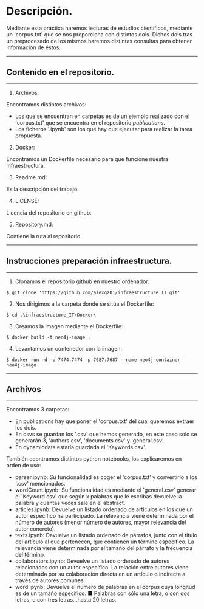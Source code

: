 # Descripción.

Mediante esta práctica haremos lecturas de estudios científicos, mediante un 'corpus.txt' que se nos proporciona con distintos dois. Dichos dois tras un preprocesado de los mismos haremos distintas consultas para obtener información de éstos.

-----------------------------------------------------------------------

## Contenido en el repositorio.
-----------------------------------------------------------------------

1. Archivos:

Encontramos distintos archivos:

- Los que se encuentran en carpetas es de un ejemplo realizado con el 'corpus.txt' que se encuentra en el repositorio *publications*.
- Los ficheros '.ipynb' son los que hay que ejecutar para realizar la tarea propuesta.

2. Docker:

Encontramos un Dockerfile necesario para que funcione nuestra infraestructura.

3. Readme.md:

Es la descripción del trabajo.

4. LICENSE:

Licencia del repositorio en github.

5. Repository.md:

Contiene la ruta al repositorio.

-----------------------------------------------------------------------

## Instrucciones preparación infraestructura.
-----------------------------------------------------------------------

1. Clonamos el repositorio github en nuestro ordenador:

```shell
$ git clone 'https://github.com/alexgz01/infraestructure_IT.git'
```

2. Nos dirigimos a la carpeta donde se sitúa el Dockerfile:

```shell
$ cd .\infraestructure_IT\Docker\
```

3. Creamos la imagen mediante el Dockerfile:

```shell
$ docker build -t neo4j-image .
```

4. Levantamos un contenedor con la imagen:

```shell
$ docker run -d -p 7474:7474 -p 7687:7687 --name neo4j-container neo4j-image
```

-----------------------------------------------------------------------

## Archivos
-----------------------------------------------------------------------

Encontramos 3 carpetas: 

- En publications hay que poner el 'corpus.txt' del cual queremos extraer los dois.
- En csvs se guardan los '.csv' que hemos generado, en este caso solo se generarán 3, 'authors.csv', 'documents.csv' y 'general.csv'.
- En dynamicdata estaría guardada el 'Keywords.csv'.

También econtramos distintos python notebooks, los explicaremos en orden de uso:

- parser.ipynb: Su funcionalidad es coger el 'corpus.txt' y convertirlo a los '.csv' mencionados.
- wordCount.ipynb: Su funcionalidad es mediante el 'general.csv' generar el 'Keyword.csv' que según x palabras que le escribas devuelve la palabra y cuantas veces sale en el abstract.
- articles.ipynb: Devuelve un listado ordenado de artículos en los que un autor específico ha participado. La relevancia viene determinada por el número de autores (menor número de autores, mayor relevancia del autor concreto).
- texts.ipynb: Devuelve un listado ordenado de párrafos, junto con el título del artículo al que pertenecen, que contienen un término específico. La relevancia viene determinada por el tamaño del párrafo y la frecuencia del término.
- collaborators.ipynb: Devuelve un listado ordenado de autores relacionados con un autor específico. La relación entre autores viene determinada por su colaboración directa en un artículo o indirecta a través de autores comunes.
- word.ipynb: Devuelve el número de palabras en el corpus cuya longitud es de un tamaño específico.
■ Palabras con sólo una letra, o con dos letras, o con tres letras…hasta 20 letras.














